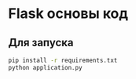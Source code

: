 # Flask основы код

## Для запуска

```sh
pip install -r requirements.txt
python application.py
```
